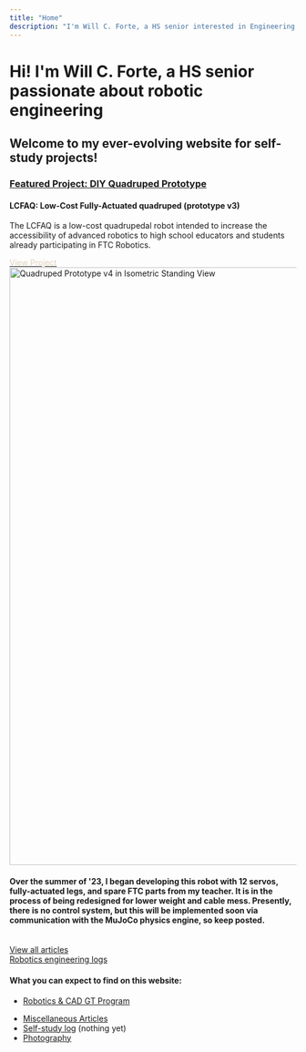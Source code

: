 ```yaml
---
title: "Home"
description: "I'm Will C. Forte, a HS senior interested in Engineering."
---
```


# <h1 class="mt-8">Hi! I'm Will C. Forte, a HS senior passionate about robotic engineering</h1>

## Welcome to my ever-evolving website for self-study projects!

<div class="flex flex-col-2 mt-4 mb-10 centerelement">
        <div class="flex flex-col">
            <h3><span class="link"><a href="/robotics/quadruped">Featured Project: DIY Quadruped Prototype</a></span></h3>
            <h4>LCFAQ: Low-Cost Fully-Actuated quadruped (prototype v3)</h4>
            <p>The LCFAQ is a low-cost quadrupedal robot intended to increase the accessibility of advanced robotics to high school educators and students already participating in FTC Robotics.</p>
            <a href="/robotics/quadruped"><div class="bg-black text-white pl-4 pr-4 py-2 w-fit text-2xl shadow-xl mb-5 m-auto mt-5 self-center" style="color: #E0D2BD">View Project <i  class="fa-sharp fa-solid fa-chevron-right"></i></div></a>
        </div>
        <div class="ml-8">
            <a href="/robotics/quadruped">
                <img src="media/quad_canon_prone.JPG" alt="Quadruped Prototype v4 in Isometric Standing View" class="img border-black border-r-8 border-b-8" style="width: 75em;">
            </a>
        </div>
    </div>

<!-- ### <span class="link centerelement">[Featured Project: DIY Quadruped Prototype](/robotics/quadruped) -->

<!-- <a href="/robotics/quadruped">![Quadruped Beta Prototype](media/quadruped_v1.png){.img .border-black .border-r-8 .border-b-8}</a> -->

#### <span class="centerelement">Over the summer of '23, I began developing this robot with 12 servos, fully-actuated legs, and spare FTC parts from my teacher. It is in the process of being redesigned for lower weight and cable mess. Presently, there is no control system, but this will be implemented soon via communication with the MuJoCo physics engine, so keep posted.</span>

<br>

<div class="bg-black text-white pl-4 py-2 w-fit text-2xl shadow-xl mb-5 spacei">
    <a href="/articles" class="nounderline">
        View all articles
        <i class="fa-regular fa-file-lines text-white mr-2"></i>
        <div class="inline text-white px-6 py-2 w-fit font-bold hover:bg-white hover:text-black transition ease-in-out duration-700 not-italic font-bold text-md"> <i class="fa-solid fa-arrow-right"></i> </div>
    </a>
</div>

<div class="bg-black text-white pl-4 py-2 w-fit text-2xl shadow-xl mb-5 spacei">
    <a href="/robotics" class="nounderline">
        Robotics engineering logs
        <i class="fa-regular fa-note-sticky mr-2"></i>
        <div class="inline text-white px-6 py-2 w-fit font-bold hover:bg-white hover:text-black transition ease-in-out duration-700 not-italic font-bold text-md"> <i class="fa-solid fa-arrow-right"></i> </div>
    </a>
</div>

#### What you can expect to find on this website:

- [Robotics \& CAD GT Program](/robotics)

<!-- ### - [Math w/ $\LaTeX$](/calculus) -->

- [Miscellaneous Articles](/articles)
- [Self-study log](/self-study) (nothing yet)
- [Photography](/photography)